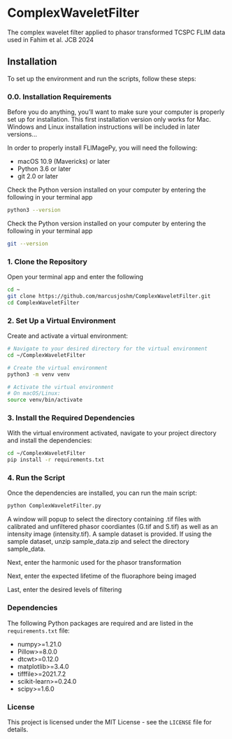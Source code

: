 # ComplexWaveletFilter
The complex wavelet filter applied to phasor transformed TCSPC FLIM data used in Fahim et al. JCB 2024

## Installation
To set up the environment and run the scripts, follow these steps:

### 0.0. Installation Requirements
Before you do anything, you’ll want to make sure your computer is properly set up for installation. This first installation version only works for Mac. Windows and Linux installation instructions will be included in later versions...

In order to properly install FLIMagePy, you will need the following:

- macOS 10.9 (Mavericks) or later
- Python 3.6 or later
- git 2.0 or later

Check the Python version installed on your computer by entering the following in your terminal app
```bash
python3 --version
```

Check the Python version installed on your computer by entering the following in your terminal app
```bash
git --version
```
### 1. Clone the Repository
Open your terminal app and enter the following
```bash
cd ~
git clone https://github.com/marcusjoshm/ComplexWaveletFilter.git
cd ComplexWaveletFilter
```

### 2. Set Up a Virtual Environment
Create and activate a virtual environment:

```bash
# Navigate to your desired directory for the virtual environment
cd ~/ComplexWaveletFilter

# Create the virtual environment
python3 -m venv venv

# Activate the virtual environment
# On macOS/Linux:
source venv/bin/activate
```

### 3. Install the Required Dependencies
With the virtual environment activated, navigate to your project directory and install the dependencies:

```bash
cd ~/ComplexWaveletFilter
pip install -r requirements.txt
```

### 4. Run the Script
Once the dependencies are installed, you can run the main script:

```bash
python ComplexWaveletFilter.py
```

A window will popup to select the directory containing .tif files with calibrated and unfiltered phasor coordiantes (G.tif and S.tif) as well as an intensity image (intensity.tif). A sample dataset is provided. If using the sample dataset, unzip sample_data.zip and select the directory sample_data.

Next, enter the harmonic used for the phasor transformation

Next, enter the expected lifetime of the fluoraphore being imaged

Last, enter the desired levels of filtering

### Dependencies
The following Python packages are required and are listed in the `requirements.txt` file:

- numpy>=1.21.0
- Pillow>=8.0.0
- dtcwt>=0.12.0
- matplotlib>=3.4.0
- tifffile>=2021.7.2
- scikit-learn>=0.24.0
- scipy>=1.6.0

### License
This project is licensed under the MIT License - see the `LICENSE` file for details.
